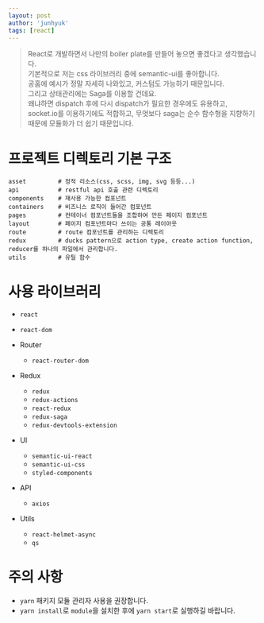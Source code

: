 ```yaml
---
layout: post
author: 'junhyuk'
tags: [react]
---
```


> React로 개발하면서 나만의 boiler plate를 만들어 놓으면 좋겠다고 생각했습니다.  
> 기본적으로 저는 css 라이브러리 중에 semantic-ui를 좋아합니다.  
> 공홈에 예시가 정말 자세히 나와있고, 커스텀도 가능하기 때문입니다.  
> 그리고 상태관리에는 Saga를 이용할 건데요.  
> 왜냐하면 dispatch 후에 다시 dispatch가 필요한 경우에도 유용하고,  
> socket.io를 이용하기에도 적합하고, 무엇보다 saga는 순수 함수형을 지향하기 때문에 모듈화가 더 쉽기 때문입니다.

# 프로젝트 디렉토리 기본 구조

```
asset         # 정적 리소스(css, scss, img, svg 등등...)
api           # restful api 호출 관련 디렉토리
components    # 재사용 가능한 컴포넌트
containers    # 비즈니스 로직이 들어간 컴포넌트
pages         # 컨테이너 컴포넌트들을 조합하여 만든 페이지 컴포넌트
layout        # 페이지 컴포넌트마다 쓰이는 공통 레이아웃
route         # route 컴포넌트를 관리하는 디렉토리
redux         # ducks pattern으로 action type, create action function, reducer를 하나의 파일에서 관리합니다.
utils         # 유틸 함수
```

# 사용 라이브러리

- `react`
- `react-dom`

- Router

  - `react-router-dom`

- Redux

  - `redux`
  - `redux-actions`
  - `react-redux`
  - `redux-saga`
  - `redux-devtools-extension`

- UI

  - `semantic-ui-react`
  - `semantic-ui-css`
  - `styled-components`

- API

  - `axios`

- Utils

  - `react-helmet-async`
  - `qs`

# 주의 사항

- `yarn` 패키지 모듈 관리자 사용을 권장합니다.
- `yarn install`로 `module`을 설치한 후에 `yarn start`로 실행하길 바랍니다.

